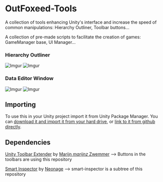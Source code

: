 # OutFoxeed-Tools

A collection of tools enhancing Unity's interface and increase the speed of common manipulations: Hierarchy Outliner, Toolbar buttons...

A collection of pre-made scripts to facilitate the creation of games: GameManager base, UI Manager...


### Hierarchy Outliner

![Imgur](https://imgur.com/ZIqtRhG.png)
![Imgur](https://imgur.com/SJTZlvJ.png)

### Data Editor Window

![Imgur](https://imgur.com/0c0cdTX.png)
![Imgur](https://imgur.com/1atLGQA.png)

## Importing

To use this in your Unity project import it from Unity Package Manager. You can [download it and import it from your hard drive](https://docs.unity3d.com/Manual/upm-ui-local.html), or [link to it from github directly](https://docs.unity3d.com/Manual/upm-ui-giturl.html).


## Dependencies
[Unity Toolbar Extender](https://github.com/marijnz/unity-toolbar-extender) by [Marijn *marijnz* Zwemmer](https://github.com/marijnz) --> Buttons in the toolbars are using this repository

[Smart Inspector](https://github.com/neon-age/Smart-Inspector) by [Neonage](https://github.com/neon-age) --> smart-inspector is a subtree of this repository
